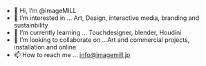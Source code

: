 - 👋 Hi, I’m @imageMILL
- 👀 I’m interested in ... Art, Design, interactive media, branding and sustainbility
- 🌱 I’m currently learning ... Touchdesigner, blender, Houdini
- 💞️ I’m looking to collaborate on ...Art and commercial projects, installation and online
- 📫 How to reach me ... info@imagemill.jp

<!---
imageMILL/imageMILL is a ✨ special ✨ repository because its `README.md` (this file) appears on your GitHub profile.
You can click the Preview link to take a look at your changes.
--->
